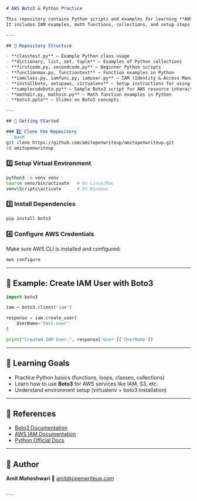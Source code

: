 

````markdown
# AWS Boto3 & Python Practice

This repository contains Python scripts and examples for learning **AWS Boto3 SDK** along with basic Python programming concepts.  
It includes IAM examples, math functions, collections, and setup steps for using Boto3 with AWS.  

---

## 📂 Repository Structure

- **classtest.py** – Example Python class usage  
- **dictionary, list, set, tuple** – Examples of Python collections  
- **firstcode.py, secondcode.py** – Beginner Python scripts  
- **functionmax.py, functiontext** – Function examples in Python  
- **iamclass.py, iamfunc.py, iamuser.py** – IAM (Identity & Access Management) examples with Boto3  
- **installboto, setupaws, virtualenv** – Setup instructions for using AWS SDK  
- **samplecodeboto.py** – Sample Boto3 script for AWS resource interaction  
- **mathdir.py, mathsin.py** – Math function examples in Python  
- **boto3.pptx** – Slides on Boto3 concepts  

---

## 🚀 Getting Started

### 1️⃣ Clone the Repository
```bash
git clone https://github.com/amitopenwriteup/amitopenwriteup.git
cd amitopenwriteup
````

### 2️⃣ Setup Virtual Environment

```bash
python3 -m venv venv
source venv/bin/activate   # On Linux/Mac
venv\Scripts\activate      # On Windows
```

### 3️⃣ Install Dependencies

```bash
pip install boto3
```

### 4️⃣ Configure AWS Credentials

Make sure AWS CLI is installed and configured:

```bash
aws configure
```

---

## 📌 Example: Create IAM User with Boto3

```python
import boto3

iam = boto3.client('iam')

response = iam.create_user(
    UserName='test-user'
)

print("Created IAM User:", response['User']['UserName'])
```

---

## 🎯 Learning Goals

* Practice Python basics (functions, loops, classes, collections)
* Learn how to use **Boto3** for AWS services like IAM, S3, etc.
* Understand environment setup (virtualenv + boto3 installation)

---

## 📖 References

* [Boto3 Documentation](https://boto3.amazonaws.com/v1/documentation/api/latest/index.html)
* [AWS IAM Documentation](https://docs.aws.amazon.com/iam/)
* [Python Official Docs](https://docs.python.org/3/)

---

## 👤 Author

**Amit Maheshwari**
📧 [amit@openwriteup.com](mailto:amit@openwriteup.com)

```

---

